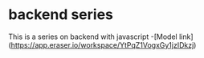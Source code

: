 # backend series

This is a series on backend with javascript
-[Model link] (https://app.eraser.io/workspace/YtPqZ1VogxGy1jzIDkzj)